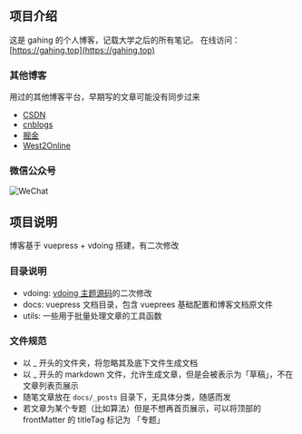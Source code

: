 ## 项目介绍

这是 gahing 的个人博客，记载大学之后的所有笔记。 在线访问：[https://gahing.top](https://gahing.top)

### 其他博客

用过的其他博客平台，早期写的文章可能没有同步过来

- [CSDN](https://blog.csdn.net/u011644423/)
- [cnblogs](https://www.cnblogs.com/france/)
- [掘金](https://juejin.im/user/59818c62f265da3e3a0bdbf0)
- [West2Online](https://www.hongweipeng.com/index.php/author/8/)

### 微信公众号

![WeChat](https://upload-images.jianshu.io/upload_images/9277731-591f9a53b8acf2c1.png?imageMogr2/auto-orient/strip%7CimageView2/2/w/620)


## 项目说明

博客基于 vuepress + vdoing 搭建，有二次修改

### 目录说明
- vdoing: [vdoing 主题源码](https://github.com/xugaoyi/vuepress-theme-vdoing-doc)的二次修改
- docs: vuepress 文档目录，包含 vueprees 基础配置和博客文档原文件
- utils: 一些用于批量处理文章的工具函数

### 文件规范

- 以 _ 开头的文件夹，将忽略其及底下文件生成文档
- 以 _ 开头的 markdown 文件，允许生成文章，但是会被表示为「草稿」，不在文章列表页展示
- 随笔文章放在 `docs/_posts` 目录下，无具体分类，随感而发
- 若文章为某个专题（比如算法）但是不想再首页展示，可以将顶部的 frontMatter 的 titleTag 标记为 「专题」